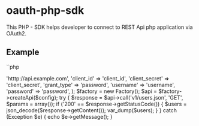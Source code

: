 oauth-php-sdk
==================

This PHP - SDK helps developer to connect to REST Api php application via OAuth2.

Example
-------
``php
<?php

use OAuth2\Factory;

require_once __DIR__ . './../vendor/autoload.php';

$config = array(
    'baseUri' => 'htttp://api.example.com',
    'client_id'     => 'client_id',
    'client_secret' => 'client_secret',
    'grant_type'    => 'password',
    'username'    => 'username',
    'password'    => 'password',
);

$factory  = new Factory();
$api = $factory->createApi($config);
try {
    $response = $api->call('v1/users.json', 'GET', $params = array());
    if ('200' == $response->getStatusCode()) {
        $users = json_decode($response->getContent());

        var_dump($users);
    }
} catch (Exception $e) {
    echo $e->getMessage();
}

